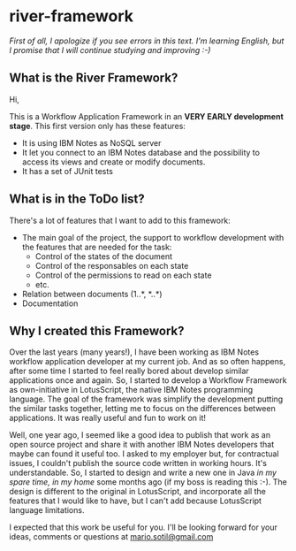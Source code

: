 # river-framework

_First of all, I apologize if you see errors in this text. I'm learning English, 
but I promise that I will continue studying and improving :-)_


## What is the River Framework?

Hi, 

This is a Workflow Application Framework in an **VERY EARLY development stage**. This first version only has these features: 

- It is using IBM Notes as NoSQL server
- It let you connect to an IBM Notes database and the possibility to access its views and create or modify documents.
- It has a set of JUnit tests


## What is in the ToDo list?

There's a lot of features that I want to add to this framework:

- The main goal of the project, the support to workflow development with the features that are needed for the task:
  - Control of the states of the document
  - Control of the responsables on each state
  - Control of the permissions to read on each state
  - etc.
- Relation between documents (1..\*, \*..\*)
- Documentation


## Why I created this Framework?

Over the last years (many years!), I have been working as IBM Notes workflow application developer at my current job. And as so often happens, after some time I started to feel really bored about develop similar applications once and again. So, I started to develop a Workflow Framework as own-initiative in LotusScript, the native IBM Notes programming language. The goal of the framework was simplify the development putting the similar tasks together, letting me to focus on the differences between applications. It was really useful and fun to work on it! 

Well, one year ago, I seemed like a good idea to publish that work as an open source project and share it with another IBM Notes developers that maybe can found it useful too. I asked to my employer but, for contractual issues, I couldn't publish the source code written in working hours. It's understandable. So, I started to design and write a new one in Java *in my spare time, in my home* some months ago (if my boss is reading this :-). The design is different to the original in LotusScript, and incorporate all the features that I would like to have, but I can't add because LotusScript language limitations. 

I expected that this work be useful for you. I'll be looking forward for your ideas, comments or questions at mario.sotil@gmail.com







